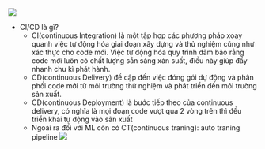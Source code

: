 <img src="https://www.ravirajag.dev/_next/image?url=%2Fstatic%2Fimages%2Fcicd%2Fcicd.png&w=3840&q=75">

* CI/CD là gì?
    - CI(continuous Integration) là một tập hợp các phương pháp xoay quanh việc tự động hóa giai đoạn xây dựng và thử nghiệm cũng như xác thực cho code mới. Việc tự động hóa quy trình đảm bảo rằng code mới luôn có chất lượng sẵn sàng xản suất, điều này giúp đẩy nhanh chu kì phát hành.
    - CD(continuous Delivery) đề cập đến việc đóng gói dự động và phân phối code mới từ môi trường thử nghiệm và phát triển đến môi trường sản xuất.
    - CD(continuous Deployment) là bước tiếp theo của continuous delivery, có nghĩa là mọi đoạn code vượt qua 2 vòng trên thì đều triển khai tự động vào sản xuất
    - Ngoài ra đối với ML còn có CT(continuous traning): auto traning pipeline <img src="https://blog.zenml.io/assets/posts/ci-ct-cd-with-zenml/ci-cd-for-ml-systems.gif">